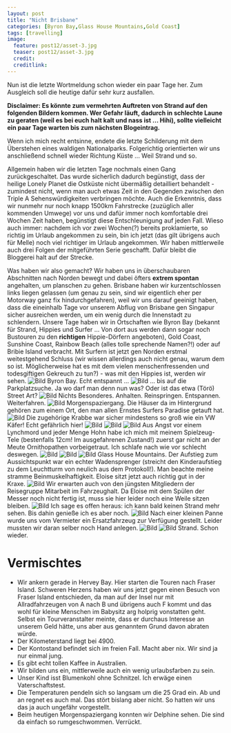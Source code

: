 ```yaml
---
layout: post
title: "Nicht Brisbane"
categories: [Byron Bay,Glass House Mountains,Gold Coast]
tags: [travelling]
image:
  feature: post12/asset-3.jpg
  teaser: post12/asset-3.jpg
  credit:
  creditlink:
---
```

Nun ist die letzte Wortmeldung schon wieder ein paar Tage her. Zum Ausgleich soll die heutige dafür sehr kurz ausfallen.

**Disclaimer: Es könnte zum vermehrten Auftreten von Strand auf den folgenden Bildern kommen. Wer Gefahr läuft, dadurch in schlechte Laune zu geraten (weil es bei euch halt kalt und nass ist ... Hihi), sollte vielleicht ein paar Tage warten bis zum nächsten Blogeintrag.**

Wenn ich mich recht entsinne, endete die letzte Schilderung mit dem Überstehen eines waldigen Nationalparks. Folgerichtig orientierten wir uns anschließend schnell wieder Richtung Küste ... Weil Strand und so. 

Allgemein haben wir die letzten Tage nochmals einen Gang zurückgeschaltet. Das wurde sicherlich dadurch begünstigt, dass der heilige Lonely Planet die Ostküste nicht übermäßig detailliert behandelt - zumindest nicht, wenn man auch etwas Zeit in den Gegenden zwischen den Triple A Sehenswürdigkeiten verbringen möchte. Auch die Erkenntnis, dass wir nunmehr nur noch knapp 1500km Fahrstrecke (zuzüglich aller kommenden Umwege) vor uns und dafür immer noch komfortable drei Wochen Zeit haben, begünstigt diese Entschleunigung auf jeden Fall. Wieso auch immer: nachdem ich vor zwei Wochen(?) bereits proklamierte, so richtig im Urlaub angekommen zu sein, bin ich jetzt (das gilt übrigens auch für Melle) noch viel richtiger im Urlaub angekommen. Wir haben mittlerweile auch drei Folgen der mitgeführten Serie geschafft. Dafür bleibt die Bloggerei halt auf der Strecke.

Was haben wir also gemacht? Wir haben uns in überschaubaren Abschnitten nach Norden bewegt und dabei öfters **extrem spontan** angehalten, um planschen zu gehen. Brisbane haben wir kurzentschlossen links liegen gelassen (um genau zu sein, sind wir eigentlich eher per Motorway ganz fix hindurchgefahren), weil wir uns darauf geeinigt haben, dass die eineinhalb Tage vor unserem Abflug von Brisbane gen Singapur sicher ausreichen werden, um ein wenig durch die Innenstadt zu schlendern.
Unsere Tage haben wir in Ortschaften wie Byron Bay (bekannt für Strand, Hippies und Surfer ... Von dort aus werden dann sogar noch Bustouren zu den **richtigen** Hippie-Dörfern angeboten), Gold Coast, Sunshine Coast, Rainbow Beach (alles tolle sprechende Namen?!) oder auf Bribie Island verbracht. Mit Surfern ist jetzt gen Norden erstmal weitestgehend Schluss (wir wissen allerdings auch nicht genau, warum dem so ist. Möglicherweise hat es mit dem vielen menschenfressenden und todesgiftigen Gekreuch zu tun?) - was mit den Hippies ist, werden wir sehen. 
![Bild](https://phgo.github.io/blog/images/post12/asset.jpg)
Byron Bay. Echt entspannt ...
![Bild](https://phgo.github.io/blog/images/post12/asset-3.jpg)
... bis auf die Parkplatzsuche. Ja wo darf man denn nun was? Oder ist das etwa (Törö) Street Art?
![Bild](https://phgo.github.io/blog/images/post12/asset-4.jpg)
Nichts Besonderes. Anhalten. Reinspringen. Entspannen. Weiterfahren.
![Bild](https://phgo.github.io/blog/images/post12/asset-5.jpg)
Morgenspaziergang. Die Häuser da im Hintergrund gehören zum einem Ort, den man allen Ernstes Surfers Paradise getauft hat.
![Bild](https://phgo.github.io/blog/images/post12/asset-6.jpg)
Die zugehörige Krabbe war sicher mindestens so groß wie ein VW Käfer! Echt gefährlich hier!
![Bild](https://phgo.github.io/blog/images/post12/asset-7.jpg)
![Bild](https://phgo.github.io/blog/images/post12/asset-8.jpg)
![Bild](https://phgo.github.io/blog/images/post12/asset-9.jpg)
Aus Angst vor einem Lynchmord und jeder Menge Hohn habe ich mich mit meinem Spielzeug-Tele (bestenfalls 12cm! Im ausgefahrenen Zustand!) zuerst gar nicht an der Meute Ornithopathen vorbeigetraut. Ich schlafe nach wie vor schlecht deswegen.
![Bild](https://phgo.github.io/blog/images/post12/asset-10.jpg)
![Bild](https://phgo.github.io/blog/images/post12/asset-11.jpg)
![Bild](https://phgo.github.io/blog/images/post12/asset-12.jpg)
Glass House Mountains. Der Aufstieg zum Aussichtspunkt war ein echter Wadensprenger (streicht den Kinderaufstieg zu dem Leuchtturm von neulich aus dem Protokoll!). Man beachte meine stramme Beinmuskelhaftigkeit. Eloise sitzt jetzt auch richtig gut in der Kraxe. 
![Bild](https://phgo.github.io/blog/images/post12/asset-13.jpg)
Wir erwarten auch von den jüngsten Mitgliedern der Reisegruppe Mitarbeit im Fahrzeughalt. Da Eloise mit dem Spülen der Messer noch nicht fertig ist, muss sie hier leider noch eine Weile sitzen bleiben.
![Bild](https://phgo.github.io/blog/images/post12/asset-14.jpg)
Ich sage es offen heraus: ich kann bald keinen Strand mehr sehen. Bis dahin genieße ich es aber noch.
![Bild](https://phgo.github.io/blog/images/post12/asset-15.jpg)
Nach einer kleinen Panne wurde uns vom Vermieter ein Ersatzfahrzeug zur Verfügung gestellt. Leider mussten wir daran selber noch Hand anlegen.
![Bild](https://phgo.github.io/blog/images/post12/asset-16.jpg)
![Bild](https://phgo.github.io/blog/images/post12/asset-17.jpg)
Strand. Schon wieder. 

# Vermischtes

* Wir ankern gerade in Hervey Bay. Hier starten die Touren nach Fraser Island. Schweren Herzens haben wir uns jetzt gegen einen Besuch von Fraser Island entschieden, da man auf der Insel nur mit Allradfahrzeugen von A nach B und übrigens auch F kommt und das wohl für kleine Menschen im Babysitz arg holprig vonstatten geht. Selbst ein Tourveranstalter meinte, dass er durchaus Interesse an unserem Geld hätte, uns aber aus genanntem Grund davon abraten würde.
* Der Kilometerstand liegt bei 4900.
* Der Kontostand befindet sich im freien Fall. Macht aber nix. Wir sind ja nur einmal jung.
* Es gibt echt tollen Kaffee in Australien.
* Wir bilden uns ein, mittlerweile auch ein wenig urlaubsfarben zu sein.
* Unser Kind isst Blumenkohl ohne Schnitzel. Ich erwäge einen Vaterschaftstest.
* Die Temperaturen pendeln sich so langsam um die 25 Grad ein. Ab und an regnet es auch mal. Das stört bislang aber nicht. So hatten wir uns das ja auch ungefähr vorgestellt.
* Beim heutigen Morgenspaziergang konnten wir Delphine sehen. Die sind da einfach so rumgeschwommen. Verrückt.
